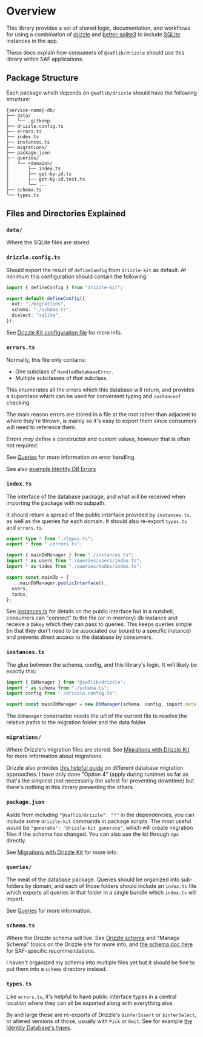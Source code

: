 # Overview

This library provides a set of shared logic, documentation, and workflows for using a combination of [drizzle](https://orm.drizzle.team/) and [better-sqlite3](https://www.npmjs.com/package/better-sqlite3) to include [SQLite](https://sqlite.org/index.html) instances in the app.

These docs explain how consumers of `@saflib/drizzle` should use this library within SAF applications.

## Package Structure

Each package which depends on `@saflib/drizzle` should have the following structure:

```
{service-name}-db/
├── data/
│   └── .gitkeep
├── drizzle.config.ts
├── errors.ts
├── index.ts
├── instances.ts
├── migrations/
├── package.json
├── queries/
│   └── <domain>/
│       ├── index.ts
│       ├── get-by-id.ts
│       ├── get-by-id.test.ts
│       └── ...
├── schema.ts
└── types.ts
```

## Files and Directories Explained

### `data/`

Where the SQLite files are stored.

### `drizzle.config.ts`

Should export the result of `defineConfig` from `drizzle-kit` as default. At minimum this configuration should contain the following:

```typescript
import { defineConfig } from "drizzle-kit";

export default defineConfig({
  out: "./migrations",
  schema: "./schema.ts",
  dialect: "sqlite",
});
```

See [Drizzle Kit configuration file](https://orm.drizzle.team/docs/drizzle-config-file) for more info.

### `errors.ts`

Normally, this file only contains:

- One subclass of `HandledDatabaseError`.
- Multiple subclasses of _that_ subclass.

This enumerates all the errors which this database will return, and provides a superclass which can be used for convenient typing and `instanceof` checking.

The main reason errors are stored in a file at the root rather than adjacent to where they're thrown, is mainly so it's easy to export them since consumers will need to reference them.

Errors _may_ define a constructor and custom values, however that is often not required.

See [Queries](./03-queries.md) for more information on error handling.

See also [example Identity DB Errors](https://github.com/sderickson/saflib/blob/f1864114bbd38b20996ea0dfe486767dff42d3b2/identity/identity-db/errors.ts)

### `index.ts`

The interface of the database package, and what will be received when importing the package with no subpath.

It should return a spread of the public interface provided by `instances.ts`, as well as the queries for each domain. It should also re-export `types.ts` and `errors.ts`.

```typescript
export type * from "./types.ts";
export * from "./errors.ts";

import { mainDbManager } from "./instances.ts";
import * as users from "./queries/users/index.ts";
import * as todos from "./queries/todos/index.ts";

export const mainDb = {
  ...mainDbManager.publicInterface(),
  users,
  todos,
};
```

See [instances.ts](https://github.com/sderickson/saflib/blob/main/drizzle-sqlite3/instances.ts) for details on the public interface but in a nutshell, consumers can "connect" to the file (or in-memory) db instance and receive a `DbKey` which they can pass to queries. This keeps queries simple (in that they don't need to be associated our bound to a specific instance) and prevents direct access to the database by consumers.

### `instances.ts`

The glue between the schema, config, and this library's logic. It will likely be exactly this:

```typescript
import { DbManager } from "@saflib/drizzle";
import * as schema from "./schema.ts";
import config from "./drizzle.config.ts";

export const mainDbManager = new DbManager(schema, config, import.meta.url);
```

The `DbManager` constructor needs the url of the current file to resolve the relative paths to the migration folder and the data folder.

### `migrations/`

Where Drizzle's migration files are stored. See [Migrations with Drizzle Kit](https://orm.drizzle.team/docs/kit-overview) for more information about migrations.

Drizzle also provides [this helpful guide](https://orm.drizzle.team/docs/migrations) on different database migration approaches. I have only done "Option 4" (apply during runtime) so far as that's the simplest (not necessarily the safest for preventing downtime) but there's nothing in this library preventing the others.

### `package.json`

Aside from including `"@saflib/drizzle": "*"` in the dependencies, you can include some `drizzle-kit` commands in package scripts. The most useful would be `"generate": "drizzle-kit generate"`, which will create migration files if the schema has changed. You can also use the kit through `npx` directly.

See [Migrations with Drizzle Kit](https://orm.drizzle.team/docs/kit-overview) for more info.

### `queries/`

The meat of the database package. Queries should be organized into sub-folders by domain, and each of those folders should include an `index.ts` file which exports all queries in that folder in a single bundle which `index.ts` will import.

See [Queries](./03-queries.md) for more information.

### `schema.ts`

Where the Drizzle schema will live. See [Drizzle schema](https://orm.drizzle.team/docs/sql-schema-declaration) and "Manage Schema" topics on the Drizzle site for more info, and [the schema doc here](./02-schema.md) for SAF-specific recommendations.

I haven't organized my schema into multiple files yet but it should be fine to put them into a `schema` directory instead.

### `types.ts`

Like `errors.ts`, it's helpful to have public interface types in a central location where they can all be exported along with everything else.

By and large these are re-exports of Drizzle's `$inferInsert` or `$inferSelect`, or altered versions of those, usually with `Pick` or `Omit`. See for example [the Identity Database's types](https://github.com/sderickson/saflib/blob/e75a8597ae497ea8d422dab1a1e96f41792b85ba/identity/identity-db/types.ts).
